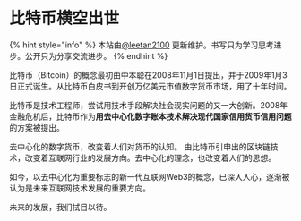 # 比特币横空出世

{% hint style="info" %}
本站由[@leetan2100](https://twitter.com/leetan2100) 更新维护。书写只为学习思考进步。公开只为分享交流进步。
{% endhint %}



比特币（Bitcoin）的概念最初由中本聪在2008年11月1日提出，并于2009年1月3日正式诞生。从比特币白皮书到开创万亿美元市值数字货币市场，用了十年时间。

比特币是技术工程师，尝试用技术手段解决社会现实问题的又一大创新。2008年金融危机后，比特币作为**用去中心化数字账本技术解决现代国家信用货币信用问题**的方案被提出。

去中心化的数字货币，改变着人们对货币的认知。 由比特币引申出的区块链技术，改变着互联网行业的发展方向。去中心化的理念，也改变着人们的思想。

如今，以去中心化为重要标志的新一代互联网Web3的概念，已深入人心，逐渐被认为是未来互联网技术发展的重要方向。

未来的发展，我们拭目以待。

